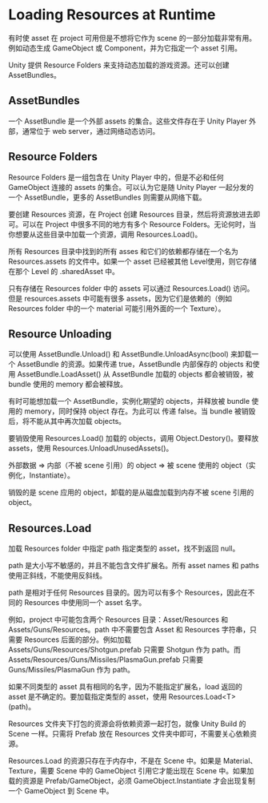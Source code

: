 # Loading Resources at Runtime

有时使 asset 在 project 可用但是不想将它作为 scene 的一部分加载非常有用。例如动态生成 GameObject 或 Component，并为它指定一个 asset 引用。

Unity 提供 Resource Folders 来支持动态加载的游戏资源。还可以创建 AssetBundles。

## AssetBundles

一个 AssetBundle 是一个外部 assets 的集合。这些文件存在于 Unity Player 外部，通常位于 web server，通过网络动态访问。

## Resource Folders

Resource Folders 是一组包含在 Unity Player 中的，但是不必和任何 GameObject 连接的 assets 的集合。可以认为它是随 Unity Player 一起分发的一个 AssetBundle，更多的 AssetBundles 则需要从网络下载。

要创建 Resources 资源，在 Project 创建 Resources 目录，然后将资源放进去即可。可以在 Project 中很多不同的地方有多个 Resource Folders。无论何时，当你想要从这些目录中加载一个资源，调用 Resources.Load()。


所有 Resources 目录中找到的所有 asses 和它们的依赖都存储在一个名为 Resources.assets 的文件中。如果一个 asset 已经被其他 Level使用，则它存储在那个 Level 的 .sharedAsset 中。

只有存储在 Resources folder 中的 assets 可以通过 Resources.Load() 访问。但是 resources.assets 中可能有很多 assets，因为它们是依赖的（例如 Resources folder 中的一个 material 可能引用外面的一个 Texture）。

## Resource Unloading

可以使用 AssetBundle.Unload() 和 AssetBundle.UnloadAsync(bool) 来卸载一个 AssetBundle 的资源。如果传递 true，AssetBundle 内部保存的 objects 和使用 AssetBundle.LoadAsset() 从 AssetBundle 加载的 objects 都会被销毁，被 bundle 使用的 memory 都会被释放。

有时可能想加载一个 AssetBundle，实例化期望的 objects，并释放被 bundle 使用的 memory，同时保持 object 存在。为此可以 传递 false。当 bundle 被销毁后，将不能从其中再次加载 objects。

要销毁使用 Resources.Load() 加载的 objects，调用 Object.Destory()。要释放 assets，使用 Resources.UnloadUnusedAssets()。

外部数据 => 内部（不被 scene 引用）的 object => 被 scene 使用的 object（实例化，Instantiate）。

销毁的是 scene 应用的 object，卸载的是从磁盘加载到内存不被 scene 引用的 object。

## Resources.Load

加载 Resources folder 中指定 path 指定类型的 asset，找不到返回 null。

path 是大小写不敏感的，并且不能包含文件扩展名。所有 asset names 和 paths 使用正斜线，不能使用反斜线。

path 是相对于任何 Resources 目录的。因为可以有多个 Resources，因此在不同的 Resources 中使用同一个 asset 名字。

例如，project 中可能包含两个 Resources 目录：Asset/Resources 和 Assets/Guns/Resources。path 中不需要包含 Asset 和 Resources 字符串，只需要 Resources 后面的部分。例如加载 Assets/Guns/Resources/Shotgun.prefab 只需要 Shotgun 作为 path。而 Assets/Resources/Guns/Missiles/PlasmaGun.prefab 只需要 Guns/Missiles/PlasmaGun 作为 path。

如果不同类型的 asset 具有相同的名字，因为不能指定扩展名，load 返回的 asset 是不确定的。要加载指定类型的 asset，使用 Resources.Load\<T\>(path)。

Resources 文件夹下打包的资源会将依赖资源一起打包，就像 Unity Build 的 Scene 一样。只需将 Prefab 放在 Resources 文件夹中即可，不需要关心依赖资源。

Resources.Load 的资源只存在于内存中，不是在 Scene 中。如果是 Material、Texture，需要 Scene 中的 GameObject 引用它才能出现在 Scene 中。如果加载的资源是 Prefab/GameObject，必须 GameObject.Instantiate 才会出现复制一个 GameObject 到 Scene 中。

